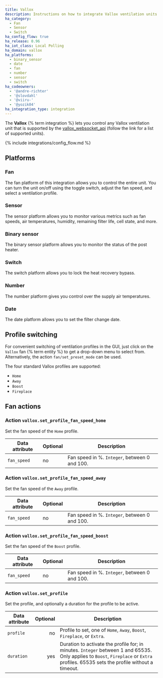 ```yaml
---
title: Vallox
description: Instructions on how to integrate Vallox ventilation units into Home Assistant.
ha_category:
  - Fan
  - Sensor
  - Switch
ha_config_flow: true
ha_release: 0.96
ha_iot_class: Local Polling
ha_domain: vallox
ha_platforms:
  - binary_sensor
  - date
  - fan
  - number
  - sensor
  - switch
ha_codeowners:
  - '@andre-richter'
  - '@slovdahl'
  - '@viiru-'
  - '@yozik04'
ha_integration_type: integration
---
```


The **Vallox** {% term integration %} lets you control any Vallox ventilation unit that is supported by the [vallox_websocket_api](https://github.com/yozik04/vallox_websocket_api) (follow the link for a list of supported units).

{% include integrations/config_flow.md %}

## Platforms

### Fan

The fan platform of this integration allows you to control the entire unit. You can turn the unit on/off using the toggle switch, adjust the fan speed, and select a ventilation profile.

### Sensor

The sensor platform allows you to monitor various metrics such as fan speeds, air temperatures, humidity, remaining filter life, cell state, and more.

### Binary sensor

The binary sensor platform allows you to monitor the status of the post heater.

### Switch

The switch platform allows you to lock the heat recovery bypass.

### Number

The number platform gives you control over the supply air temperatures.

### Date

The date platform allows you to set the filter change date.


## Profile switching

For convenient switching of ventilation profiles in the GUI, just click on the `Vallox` fan {% term entity %} to get a drop-down menu to select from. Alternatively, the action `fan/set_preset_mode` can be used.

The four standard Vallox profiles are supported:

- `Home`
- `Away`
- `Boost`
- `Fireplace`

## Fan actions

### Action `vallox.set_profile_fan_speed_home`

Set the fan speed of the `Home` profile.

| Data attribute | Optional | Description                                     |
|------------------------|----------|-------------------------------------------------|
| `fan_speed`            |       no | Fan speed in %. `Integer`, between 0 and 100.   |

### Action `vallox.set_profile_fan_speed_away`

Set the fan speed of the `Away` profile.

| Data attribute | Optional | Description                                     |
|------------------------|----------|-------------------------------------------------|
| `fan_speed`            |       no | Fan speed in %. `Integer`, between 0 and 100.   |

### Action `vallox.set_profile_fan_speed_boost`

Set the fan speed of the `Boost` profile.

| Data attribute | Optional | Description                                     |
|------------------------|----------|-------------------------------------------------|
| `fan_speed`            |       no | Fan speed in %. `Integer`, between 0 and 100.   |

### Action `vallox.set_profile` 

Set the profile, and optionally a duration for the profile to be active.

| Data attribute | Optional | Description                                                                                                                                                                          |
|------------------------|---------:|--------------------------------------------------------------------------------------------------------------------------------------------------------------------------------------|
| `profile`              |       no | Profile to set, one of `Home`, `Away`, `Boost`, `Fireplace`, or `Extra`.                                                                                                              |
| `duration`             |      yes | Duration to activate the profile for; in minutes. `Integer` between 1 and 65535. Only applies to  `Boost`, `Fireplace` or `Extra` profiles. 65535 sets the profile without a timeout. | 